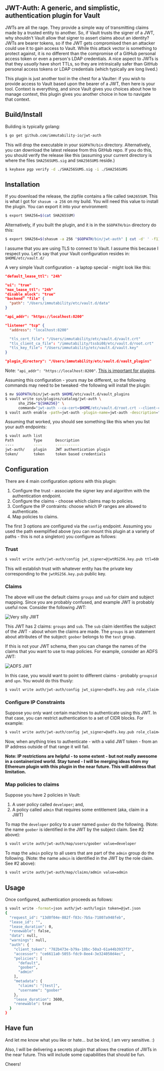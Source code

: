 JWT-Auth: A generic, and simplistic, authentication plugin for Vault
---------------

JWTs are all the rage. They provide a simple way of transmitting claims made by a trusted entity to another. So, if Vault trusts the signer of a JWT, why shouldn't Vault allow that signer to assert claims about an identity? JWTs are bearer tokens, so if the JWT gets compromised then an attacker could use it to gain access to Vault. While this attack vector is something to protect against, it is no different than the compromise of a GitHub personal access token or even a person's LDAP credentials. A nice aspect to JWTs is that they *usually* have short TTLs, so they are intrinsically safer than GitHub personal access tokens or LDAP credentials (which typically are long lived.)

This plugin is just another tool in the chest for a Vaulter: if you wish to provide access to Vault based upon the bearer of a JWT, then here is your tool. Context is everything, and since Vault gives you choices about how to manage context, this plugin gives you another choice in how to navigate that context.

## Build/Install

Building is typically golang: 

```sh
$ go get github.com/immutability-io/jwt-auth
```

This will drop the executable in your `$GOPATH/bin` directory. Alternatively, you can download the latest release from this GitHub repo. If you do this, you should verify the release like this (assuming your current directory is where the files `SHA256SUMS.sig` and `SHA256SUMS` reside.)

```sh
$ keybase pgp verify -d ./SHA256SUMS.sig -i ./SHA256SUMS
```

## Installation

If you download the release, the zipfile contains a file called `SHA265SUM`. This is what I got for `shasum -a 256` on my build. You will need this value to install the plugin. You can export it into your environment:

```sh
$ export SHA256=$(cat SHA265SUM) 
```

Alternatively, if you built the plugin, and it is in the `$GOPATH/bin` directory do this:

```sh
$ export SHA256=$(shasum -a 256 "$GOPATH/bin/jwt-auth" | cut -d' ' -f1)
```

I assume that you are using TLS to connect to Vault. I assume this because I respect you. Let's say that your Vault configuration resides in: `$HOME/etc/vault.d/`

A very simple Vault configuration - a laptop special - might look like this:

```json
"default_lease_ttl": "24h"

"ui": "true"
"max_lease_ttl": "24h"
"disable_mlock": "true"
"backend" "file" {
  "path": "/Users/immutability/etc/vault.d/data"
}

"api_addr": "https://localhost:8200"

"listener" "tcp" {
  "address": "localhost:8200"

  "tls_cert_file": "/Users/immutability/etc/vault.d/vault.crt"
  "tls_client_ca_file": "/immutability/tssbi08/etc/vault.d/root.crt"
  "tls_key_file": "/Users/immutability/etc/vault.d/vault.key"
}

"plugin_directory": "/Users/immutability/etc/vault.d/vault_plugins"
```

Note: `"api_addr": "https://localhost:8200"`. [This is important for plugins](https://www.vaultproject.io/docs/configuration/index.html#api_addr).

Assuming this configuration - yours may be different, so the following commands may need to be tweaked -the following will install the plugin:

```sh
$ mv $GOPATH/bin/jwt-auth $HOME/etc/vault.d/vault_plugins
$ vault write sys/plugins/catalog/jwt-auth \
      sha_256="${SHA256}" \
      command="jwt-auth --ca-cert=$HOME/etc/vault.d/root.crt --client-cert=$HOME/etc/vault.d/vault.crt --client-key=$HOME/etc/vault.d/vault.key"
$ vault auth enable -path=jwt-auth -plugin-name=jwt-auth -description="JWT authentication plugin" plugin
```

Assuming that worked, you should see something like this when you list your auth endpoints:

```sh
$ vault auth list
Path         Type      Description
----         ----      -----------
jwt-auth/    plugin    JWT authentication plugin
token/       token     token based credentials
```

## Configuration

There are 4 main configuration *options* with this plugin:

1. Configure the trust - associate the signer key and algorithm with the authentication endpoint.
2. Configure the claims - choose which claims map to policies.
3. Configure the IP contraints: choose which IP ranges are allowed to authenticate.
4. Map policies to claims.

The first 3 options are configured via the `config` endpoint. Assuming you used the path exemplified above (you can mount this plugin at a variety of paths - this is not a singleton) you configure as follows:

### Trust 

```sh
$ vault write auth/jwt-auth/config jwt_signer=@jwtRS256.key.pub ttl=60m max_ttl=300m
```

This will establish trust with whatever entity has the private key corresponding to the `jwtRS256.key.pub` public key. 

### Claims

The above will use the default claims `groups` and `sub` for claim and subject mapping. Since you are probably confused, and example JWT is probably useful now. Consider the following JWT:

![Very silly JWT](/doc/jwt.png?raw=true "Silly JWT")

This JWT has 2 claims: `groups` and `sub`. The `sub` claim identifies the subject of the JWT - about whom the claims are made. The `groups` is an statement about attributes of the subject: `goober` belongs to the `test` group.

If this is not your JWT schema, then you can change the names of the claims that you want to use to map policies. For example, consider an ADFS JWT:

![ADFS JWT](/doc/adfs.png?raw=true "ADFS JWT")

In this case, you would want to point to different claims - probably `groupsid` and `upn`. You would do this thusly:

```sh
$ vault write auth/jwt-auth/config jwt_signer=@adfs.key.pub role_claim=groupsid subject_claim=upn ttl=60m max_ttl=300m
```

### Configure IP Constraints

Suppose you only want certain machines to authenticate using this JWT. In that case, you can restrict authentication to a set of CIDR blocks. For example:

```sh
$ vault write auth/jwt-auth/config jwt_signer=@adfs.key.pub role_claim=groupsid subject_claim=upn bound_cidr_list="10.23.14.0/22,10.45.12.0/22" ttl=60m max_ttl=300m
```

Now, when anything tries to authenticate - with a valid JWT token - from an IP address outside of that range it will fail.

**Note: IP restrictions are helpful - to some extent - but not really awesome in a containerized world. Stay tuned - I will be merging ideas from my Ethereum plugin with this plugin in the near future. This will address that limitation.**

### Map policies to claims

Suppose you have 2 policies in Vault:

1. A user policy called `developer`; and,
2. A policy called `admin` that requires some entitlement (aka, claim in a JWT)

To map the `developer` policy to a user named `goober` do the following. (Note: the name `goober` is identified in the JWT by the subject claim. See #2 above):

```sh
$ vault write auth/jwt-auth/map/users/goober value=developer
```

To map the `admin` policy to all users that are part of the `admin` group do the following. (Note: the name `admin` is identified in the JWT by the role claim. See #2 above):

```sh
$ vault write auth/jwt-auth/map/claims/admin value=admin
```

## Usage

Once configured, authentication proceeds as follows:

```sh
$ vault write -format=json auth/jwt-auth/login token=@jwt.json
{
  "request_id": "13d0f04e-882f-f83c-7b5a-71807a948feb",
  "lease_id": "",
  "lease_duration": 0,
  "renewable": false,
  "data": null,
  "warnings": null,
  "auth": {
    "client_token": "782b473e-b79a-10bc-50a3-61a44b3937f3",
    "accessor": "ce6611a0-5055-fdc9-8ee4-3e324050d4ec",
    "policies": [
      "default",
      "goober",
      "admin"
    ],
    "metadata": {
      "claims": "[test]",
      "username": "goober"
    },
    "lease_duration": 3600,
    "renewable": true
  }
}
```

## Have fun

And let me know what you like or hate... but be kind, I am very sensitive. :)

Also, I will be delivering a secrets plugin that allows the creation of JWTs in the near future. This will include some capabilities that should be fun.

Cheers!